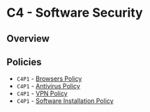 # C4 - Software Security

## Overview

## Policies

- `C4P1` - [Browsers Policy]()
- `C4P1` - [Antivirus Policy]()
- `C4P1` - [VPN Policy]()
- `C4P1` - [Software Installation Policy]()